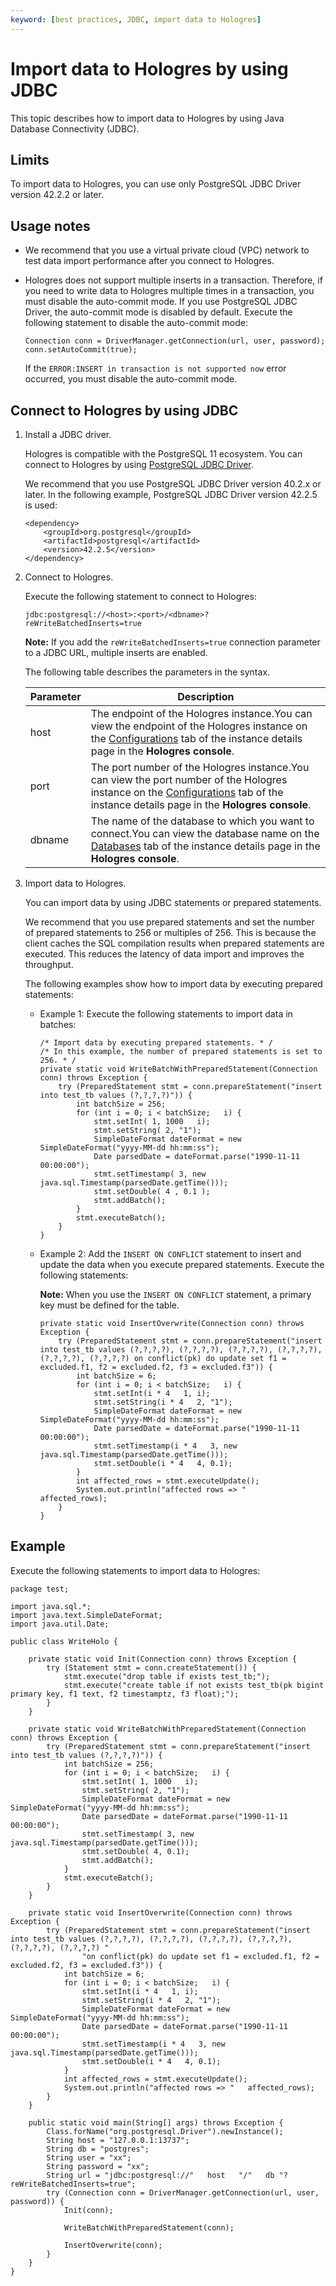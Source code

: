 ```yaml
---
keyword: [best practices, JDBC, import data to Hologres]
---
```


# Import data to Hologres by using JDBC

This topic describes how to import data to Hologres by using Java Database Connectivity \(JDBC\).

## Limits

To import data to Hologres, you can use only PostgreSQL JDBC Driver version 42.2.2 or later.

## Usage notes

-   We recommend that you use a virtual private cloud \(VPC\) network to test data import performance after you connect to Hologres.
-   Hologres does not support multiple inserts in a transaction. Therefore, if you need to write data to Hologres multiple times in a transaction, you must disable the auto-commit mode. If you use PostgreSQL JDBC Driver, the auto-commit mode is disabled by default. Execute the following statement to disable the auto-commit mode:

    ```
    Connection conn = DriverManager.getConnection(url, user, password);
    conn.setAutoCommit(true);
    ```

    If the `ERROR:INSERT in transaction is not supported now` error occurred, you must disable the auto-commit mode.


## Connect to Hologres by using JDBC

1.  Install a JDBC driver.

    Hologres is compatible with the PostgreSQL 11 ecosystem. You can connect to Hologres by using [PostgreSQL JDBC Driver](https://mvnrepository.com/artifact/org.postgresql/postgresql?spm=a2c4g.11186623.2.10.4d6430edjM1H06).

    We recommend that you use PostgreSQL JDBC Driver version 40.2.x or later. In the following example, PostgreSQL JDBC Driver version 42.2.5 is used:

    ```
    <dependency>
        <groupId>org.postgresql</groupId>
        <artifactId>postgresql</artifactId>
        <version>42.2.5</version>
    </dependency>
    ```

2.  Connect to Hologres.

    Execute the following statement to connect to Hologres:

    ```
    jdbc:postgresql://<host>:<port>/<dbname>? reWriteBatchedInserts=true
    ```

    **Note:** If you add the `reWriteBatchedInserts=true` connection parameter to a JDBC URL, multiple inserts are enabled.

    The following table describes the parameters in the syntax.

    |Parameter|Description|
    |---------|-----------|
    |host|The endpoint of the Hologres instance.You can view the endpoint of the Hologres instance on the [Configurations](https://hologram.console.aliyun.com/#/instance) tab of the instance details page in the **Hologres console**. |
    |port|The port number of the Hologres instance.You can view the port number of the Hologres instance on the [Configurations](https://hologram.console.aliyun.com/#/instance) tab of the instance details page in the **Hologres console**. |
    |dbname|The name of the database to which you want to connect.You can view the database name on the [Databases](https://hologram.console.aliyun.com/#/instance) tab of the instance details page in the **Hologres console**. |

3.  Import data to Hologres.

    You can import data by using JDBC statements or prepared statements.

    We recommend that you use prepared statements and set the number of prepared statements to 256 or multiples of 256. This is because the client caches the SQL compilation results when prepared statements are executed. This reduces the latency of data import and improves the throughput.

    The following examples show how to import data by executing prepared statements:

    -   Example 1: Execute the following statements to import data in batches:

        ```
        /* Import data by executing prepared statements. * /
        /* In this example, the number of prepared statements is set to 256. * /
        private static void WriteBatchWithPreparedStatement(Connection conn) throws Exception {
            try (PreparedStatement stmt = conn.prepareStatement("insert into test_tb values (?,?,?,?)")) {
                int batchSize = 256;
                for (int i = 0; i < batchSize;   i) {
                    stmt.setInt( 1, 1000   i);
                    stmt.setString( 2, "1");
                    SimpleDateFormat dateFormat = new SimpleDateFormat("yyyy-MM-dd hh:mm:ss");
                    Date parsedDate = dateFormat.parse("1990-11-11 00:00:00");
                    stmt.setTimestamp( 3, new java.sql.Timestamp(parsedDate.getTime()));
                    stmt.setDouble( 4 , 0.1 );
                    stmt.addBatch();
                }
                stmt.executeBatch();
            }
        }
        ```

    -   Example 2: Add the `INSERT ON CONFLICT` statement to insert and update the data when you execute prepared statements. Execute the following statements:

        **Note:** When you use the `INSERT ON CONFLICT` statement, a primary key must be defined for the table.

        ```
        private static void InsertOverwrite(Connection conn) throws Exception {
            try (PreparedStatement stmt = conn.prepareStatement("insert into test_tb values (?,?,?,?), (?,?,?,?), (?,?,?,?), (?,?,?,?), (?,?,?,?), (?,?,?,?) on conflict(pk) do update set f1 = excluded.f1, f2 = excluded.f2, f3 = excluded.f3")) {
                int batchSize = 6;
                for (int i = 0; i < batchSize;   i) {
                    stmt.setInt(i * 4   1, i);
                    stmt.setString(i * 4   2, "1");
                    SimpleDateFormat dateFormat = new SimpleDateFormat("yyyy-MM-dd hh:mm:ss");
                    Date parsedDate = dateFormat.parse("1990-11-11 00:00:00");
                    stmt.setTimestamp(i * 4   3, new java.sql.Timestamp(parsedDate.getTime()));
                    stmt.setDouble(i * 4   4, 0.1);
                }
                int affected_rows = stmt.executeUpdate();
                System.out.println("affected rows => "   affected_rows);
            }
        }
        ```


## Example

Execute the following statements to import data to Hologres:

```
package test;

import java.sql.*;
import java.text.SimpleDateFormat;
import java.util.Date;

public class WriteHolo {

    private static void Init(Connection conn) throws Exception {
        try (Statement stmt = conn.createStatement()) {
            stmt.execute("drop table if exists test_tb;");
            stmt.execute("create table if not exists test_tb(pk bigint primary key, f1 text, f2 timestamptz, f3 float);");
        }
    }

    private static void WriteBatchWithPreparedStatement(Connection conn) throws Exception {
        try (PreparedStatement stmt = conn.prepareStatement("insert into test_tb values (?,?,?,?)")) {
            int batchSize = 256;
            for (int i = 0; i < batchSize;   i) {
                stmt.setInt( 1, 1000   i);
                stmt.setString( 2, "1");
                SimpleDateFormat dateFormat = new SimpleDateFormat("yyyy-MM-dd hh:mm:ss");
                Date parsedDate = dateFormat.parse("1990-11-11 00:00:00");
                stmt.setTimestamp( 3, new java.sql.Timestamp(parsedDate.getTime()));
                stmt.setDouble( 4, 0.1);
                stmt.addBatch();
            }
            stmt.executeBatch();
        }
    }

    private static void InsertOverwrite(Connection conn) throws Exception {
        try (PreparedStatement stmt = conn.prepareStatement("insert into test_tb values (?,?,?,?), (?,?,?,?), (?,?,?,?), (?,?,?,?), (?,?,?,?), (?,?,?,?) "  
                "on conflict(pk) do update set f1 = excluded.f1, f2 = excluded.f2, f3 = excluded.f3")) {
            int batchSize = 6;
            for (int i = 0; i < batchSize;   i) {
                stmt.setInt(i * 4   1, i);
                stmt.setString(i * 4   2, "1");
                SimpleDateFormat dateFormat = new SimpleDateFormat("yyyy-MM-dd hh:mm:ss");
                Date parsedDate = dateFormat.parse("1990-11-11 00:00:00");
                stmt.setTimestamp(i * 4   3, new java.sql.Timestamp(parsedDate.getTime()));
                stmt.setDouble(i * 4   4, 0.1);
            }
            int affected_rows = stmt.executeUpdate();
            System.out.println("affected rows => "   affected_rows);
        }
    }

    public static void main(String[] args) throws Exception {
        Class.forName("org.postgresql.Driver").newInstance();
        String host = "127.0.0.1:13737";
        String db = "postgres";
        String user = "xx";
        String password = "xx";
        String url = "jdbc:postgresql://"   host   "/"   db "? reWriteBatchedInserts=true";
        try (Connection conn = DriverManager.getConnection(url, user, password)) {
            Init(conn);

            WriteBatchWithPreparedStatement(conn);

            InsertOverwrite(conn);
        }
    }
}
```

